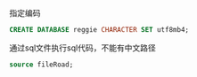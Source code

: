指定编码

```sql
CREATE DATABASE reggie CHARACTER SET utf8mb4;
```

通过sql文件执行sql代码，不能有中文路径

```sql
source fileRoad;
```

